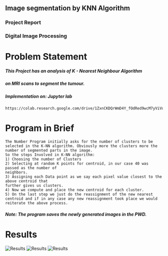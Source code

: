 ## Image segmentation by KNN Algorithm

### Project Report

### Digital Image Processing

# Problem Statement

##### This Project has an analysis of K - Nearest Neighbour Algorithm

##### on MRI scans to segment the tumour.

##### Implementation on: Jupyter lab

```
https://colab.research.google.com/drive/1ZxnCKDQrWmD4Y_fOdRed9wcM7yViVqTi
```
# Program in Brief
```
The Number Program initially asks for the number of clusters to be selected in the K-NN algorithm. Obviously more the clusters more the number of segmented parts in the image.
So the steps Involved in K-NN algorithm:
1) Choosing the number of Clusters
2) Selecting at random K points for centroid, in our case 40 was passed as the number of
neighbors.
3) Assigning each Data point as we say each pixel value closest to the above centroid that
further gives us clusters.
4) Now we compute and place the new centroid for each cluster.
5) On the last step we just do the reassignment of the new nearest centroid and if in any case any new reassignment took place we would reiterate the above process.
```
##### Note: The program saves the newly generated images in the PWD.

# Results
![Results](https://abhinavutkarsh728.s3.amazonaws.com/14%3A38%3A48+C_4.png)
![Results](https://abhinavutkarsh728.s3.amazonaws.com/14%3A38%3A48+C_3.png)
![Results](https://abhinavutkarsh728.s3.amazonaws.com/Unknown.png)

